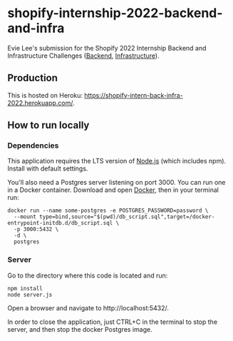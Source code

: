 # shopify-internship-2022-backend-and-infra
Evie Lee's submission for the Shopify 2022 Internship Backend and Infrastructure Challenges ([Backend](https://jobs.smartrecruiters.com/Shopify/743999796499290-backend-developer-intern-summer-2022-remote-us-canada-), [Infrastructure](https://jobs.smartrecruiters.com/Shopify/743999796518501-infrastructure-site-reliability-engineering-intern-summer-2022-remote-us-canada-)).

## Production

This is hosted on Heroku: https://shopify-intern-back-infra-2022.herokuapp.com/.

## How to run locally

### Dependencies

This application requires the LTS version of [Node.js](https://nodejs.org/en/download/) (which includes npm). Install with default settings.

You'll also need a Postgres server listening on port 3000. You can run one in a Docker container. Download and open [Docker](https://www.docker.com/products/docker-desktop), then in your terminal run:

```shell
docker run --name some-postgres -e POSTGRES_PASSWORD=password \
  --mount type=bind,source="$(pwd)/db_script.sql",target=/docker-entrypoint-initdb.d/db_script.sql \
  -p 3000:5432 \
  -d \
  postgres
```

### Server

Go to the directory where this code is located and run:

```shell
npm install
node server.js
```

Open a browser and navigate to http://localhost:5432/.

In order to close the application, just CTRL+C in the terminal to stop the server, and then stop the docker Postgres image.
